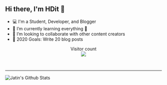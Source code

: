 ## Hi there, I'm HDit 👋

- 💻 I'm a Student, Developer, and Blogger
- 🌱 I’m currently learning everything 🤣
- 👯 I’m looking to collaborate with other content creators
- 🥅 2020 Goals: Write 20 blog posts

<p align="center"> 
  Visitor count<br>
  <img src="https://profile-counter.glitch.me/donghuong2000/count.svg" />
</p>
<br />

---

<img align="left" alt="Jatin's Github Stats" src="https://github-readme-stats.vercel.app/api?username=donghuong2000&show_icons=true&hide_border=true" />
